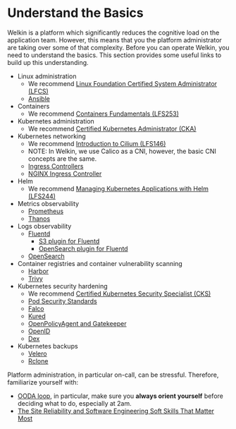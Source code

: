 # Understand the Basics

Welkin is a platform which significantly reduces the cognitive load on the application team.
However, this means that you the platform administrator are taking over some of that complexity.
Before you can operate Welkin, you need to understand the basics.
This section provides some useful links to build up this understanding.

- Linux administration
    - We recommend [Linux Foundation Certified System Administrator (LFCS)](https://training.linuxfoundation.org/certification/linux-foundation-certified-sysadmin-lfcs/)
    - [Ansible](https://docs.ansible.com/)
- Containers
    - We recommend [Containers Fundamentals (LFS253)](https://training.linuxfoundation.org/training/containers-fundamentals/)
- Kubernetes administration
    - We recommend [Certified Kubernetes Administrator (CKA)](https://training.linuxfoundation.org/certification/certified-kubernetes-administrator-cka/)
- Kubernetes networking
    - We recommend [Introduction to Cilium (LFS146)](https://training.linuxfoundation.org/training/introduction-to-cilium-lfs146/)
    - NOTE: In Welkin, we use Calico as a CNI, however, the basic CNI concepts are the same.
    - [Ingress Controllers](https://kubernetes.io/docs/concepts/services-networking/ingress-controllers/)
    - [NGINX Ingress Controller](https://github.com/kubernetes/ingress-nginx?tab=readme-ov-file)
- Helm
    - We recommend [Managing Kubernetes Applications with Helm (LFS244)](https://training.linuxfoundation.org/training/managing-kubernetes-applications-with-helm-lfs244/)
- Metrics observability
    - [Prometheus](https://prometheus.io/docs/introduction/overview/)
    - [Thanos](https://thanos.io/tip/thanos/design.md/)
- Logs observability
    - [Fluentd](https://www.fluentd.org/)
        - [S3 plugin for Fluentd](https://docs.fluentd.org/output/s3)
        - [OpenSearch plugin for Fluentd](https://github.com/fluent/fluent-plugin-opensearch)
    - [OpenSearch](https://opensearch.org/docs/latest/)
- Container registries and container vulnerability scanning
    - [Harbor](https://goharbor.io/)
    - [Trivy](https://trivy.dev/v0.57/)
- Kubernetes security hardening
    - We recommend [Certified Kubernetes Security Specialist (CKS)](https://training.linuxfoundation.org/certification/certified-kubernetes-security-specialist/)
    - [Pod Security Standards](https://kubernetes.io/docs/concepts/security/pod-security-standards/)
    - [Falco](https://falco.org/)
    - [Kured](https://kured.dev/)
    - [OpenPolicyAgent and Gatekeeper](https://open-policy-agent.github.io/gatekeeper/website/docs/)
    - [OpenID](https://en.wikipedia.org/wiki/OpenID)
    - [Dex](https://dexidp.io/)
- Kubernetes backups
    - [Velero](https://velero.io/)
    - [Rclone](https://rclone.org/)

Platform administration, in particular on-call, can be stressful.
Therefore, familiarize yourself with:

- [OODA loop](https://en.wikipedia.org/wiki/OODA_loop), in particular, make sure you **always orient yourself** before deciding what to do, especially at 2am.
- [The Site Reliability and Software Engineering Soft Skills That Matter Most](https://blogs.cisco.com/security/the-site-reliability-and-software-engineering-soft-skills-that-matter-most)
